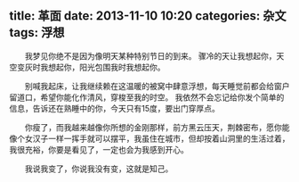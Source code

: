 title: 革面
date: 2013-11-10 10:20
categories: 杂文
tags: 浮想
---
&ensp;&ensp;&ensp;&ensp;我梦见你绝不是因为像明天某种特别节日的到来。
骤冷的天让我想起你，天空变灰时我想起你，阳光包围我时我想起你。
<!-- more -->
&ensp;&ensp;&ensp;&ensp;别喊我起床，让我继续赖在这温暖的被窝中肆意浮想，每天睡觉前都会给窗户留道口，希望你能化作清风，穿梭至我的时空。
我依然不会忘记给你发个简单的信息，告诉还在熟睡中的你，今天只有15度，要出门穿厚点。

&ensp;&ensp;&ensp;&ensp;你瘦了，而我越来越像你所想的金刚那样，前方黑云压天，荆棘密布，愿你能像个女汉子一样一挥手就可以摆平，我虽住在城市，但却按着山洞里的生活过着，我很充裕，你要是看见了，一定也会为我感到开心。

&ensp;&ensp;&ensp;&ensp;我说我变了，你说我没有变，这就是知己。